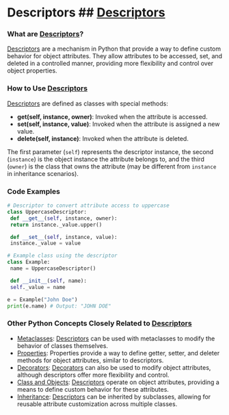 # Descriptors ## [Descriptors](./../descriptors/)

### What are [Descriptors](./../descriptors/)?
 [Descriptors](./../descriptors/) are a mechanism in Python that provide a way to define custom behavior for object attributes. They allow attributes to be accessed, set, and deleted in a controlled manner, providing more flexibility and control over object properties.

### How to Use [Descriptors](./../descriptors/)
 [Descriptors](./../descriptors/) are defined as classes with special methods:

- **__get__(self, instance, owner)**: Invoked when the attribute is accessed.
- **__set__(self, instance, value)**: Invoked when the attribute is assigned a new value.
- **__delete__(self, instance)**: Invoked when the attribute is deleted.

The first parameter (`self`) represents the descriptor instance, the second (`instance`) is the object instance the attribute belongs to, and the third (`owner`) is the class that owns the attribute (may be different from `instance` in inheritance scenarios).

### Code Examples
```python
# Descriptor to convert attribute access to uppercase
class UppercaseDescriptor:
 def __get__(self, instance, owner):
 return instance._value.upper()

 def __set__(self, instance, value):
 instance._value = value

# Example class using the descriptor
class Example:
 name = UppercaseDescriptor()

 def __init__(self, name):
 self._value = name

e = Example("John Doe")
print(e.name) # Output: "JOHN DOE"
```

### Other Python Concepts Closely Related to [Descriptors](./../descriptors/)

- [Metaclasses](./../metaclasses/): [Descriptors](./../descriptors/) can be used with metaclasses to modify the behavior of classes themselves.
- [Properties](./../properties/): Properties provide a way to define getter, setter, and deleter methods for object attributes, similar to descriptors.
- [Decorators](./../decorators/): [Decorators](./../decorators/) can also be used to modify object attributes, although descriptors offer more flexibility and control.
- [Class and Objects](./../class-and-objects/): [Descriptors](./../descriptors/) operate on object attributes, providing a means to define custom behavior for these attributes.
- [Inheritance](./../inheritance/): [Descriptors](./../descriptors/) can be inherited by subclasses, allowing for reusable attribute customization across multiple classes.